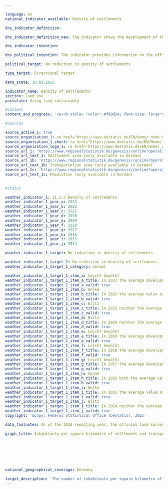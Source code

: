 ```yaml
---

language: en        
national_indicator_available: Density of settlements        

dns_indicator_definition:         

dns_indicator_definition_new: The indicator shows the development of the population per square kilometre of settlement and transport area compared to the base year 2000.        

dns_indicator_intention:         

dns_political_intention: The indicator provides information on the efficiency of settlement land utilisation. It is intended to reflect the effects of land-saving measures in new construction and internal development, such as the reduction of residential and commercial vacancies, redensification and increasing building density.        

political_target: No reduction in density of settlements        

type_target: Directional target        

data_state: 10.03.2025        

indicator_name: Density of settlements        
section: Land use        
postulate: Using land sustainably        

#content         
content_and_progress: '<p><b style= "color: #fd9d24; font-size: large">11.1.c Density of settlements</b><br><br>Settlement density describes the ratio of population to settlement and transport area (SuV) and thus differs from population density, which relates to the total area of the Federal territory. In addition to residential building land, settlement area also includes land with special uses such as hospitals, schools, industrial and commercial zones, mixed-use areas, as well as sports, leisure and recreational areas. Changes in both the population and the extent of SuV affect settlement density.<br><br>Settlement density varies significantly between <i>rural</i> and <i>non-rural</i> areas. The classification follows the typology of the Thünen Institute, which categorises districts (Kreise) and independent cities (kreisfreie Städte) based on criteria such as settlement density, the proportion of land used for agriculture and forestry, and accessibility of major centres. As the definition of <i>rural</i> already incorporates settlement density, differences in the indicator between rural and non-rural areas are partly due to the classification itself. For example, an increase in settlement density in a rural area may lead to its future classification as non-rural.<br><br>Between 2000&nbsp;and 2011, settlement density decreased in both area types&nbsp;–&nbsp;by 12% in rural areas and by 5% in non-rural areas. Since 2011, the indicator value for Germany as a whole has remained relatively constant at around 1,670&nbsp;inhabitants per square kilometre of SuV, corresponding to about 90% of the 2000&nbsp;value. In non-rural areas, settlement density has been rising again since 2011, reaching 3,384&nbsp;inhabitants per square kilometre of SuV in 2023, almost the same level as in 2000.<br><br>A comparison of the development of SuV and population figures reveals different trends for the two influencing factors: while SuV has been steadily expanding since 2000, the population declined between 2000&nbsp;and 2011, explaining the decrease in settlement density. Since 2011, population numbers have been increasing again, which is why the indicator has remained largely constant since then. The proportion of SuV in total area in 2023&nbsp;was considerably lower in rural areas, at 12.3%, than in non-rural areas, at 36.8%. The increase in SuV affected both area types, but was significantly greater in rural areas (up 17.4% in 2023&nbsp;compared with 2000) than in non-rural areas (up 9.3%). At the same time, population growth since 2011&nbsp;has been weaker in rural areas, resulting in a slight decline in settlement density there.<br><br>According to the Thünen Institute’s definition, around 43% of the population lived in non-rural areas and 57% in rural areas in 2023. At the same time, around 80% of the settlement and transport area was located in rural areas. The politically defined target is to increase the number of inhabitants per square kilometre of SuV. However, due to the stagnation observed in recent years, this target is unlikely to be achieved or will be reached only to a limited extent.<br><br>The data sources are population statistics and the land survey by type of actual use (official land use statistics) of the Federal Statistical Office. The Länder are harmonising their cadastral systems, which in recent years has led to reclassifications of land&nbsp;–&nbsp;even without actual changes in use. In 2016, a new land-use classification was introduced, affecting the official land use statistics and limiting comparability with previous years. To still allow meaningful time series comparisons, the data were recalculated based on the 2011&nbsp;Census and the 2016&nbsp;land survey.<br><br>A further extension of the land-use classification took place in 2023&nbsp;with the introduction of a new modelling of the geospatial information of the official surveying system (GEOInfoDok), accompanied by changes to the modelling criteria for actual use. To minimise distortions to the land indicator caused by this methodological change, effects not corresponding to actual changes are excluded from the calculation. As migration to the new GEOInfoDok is completed at different times in the Länder surveying authorities, these effects may occur at different times depending on the Land and may influence results over several years. In the medium term, the methodological change will lead to significant quality improvements in land use statistics.<br><br>The indicator has substantive cross-references to indicator <a href="https://dns-indikatoren.de/en/11-1-a">11.1.a</a> <i>Increase in settlement and transport area</i>.</p>'                

#Sources        

source_active_1: true
source_organisation_1: <a href="https://www.destatis.de/EN/Home/_node.html" target="_blank">Federal Statistical Office</a>
source_organisation_1_short: <a href="https://www.destatis.de/EN/Home/_node.html" target="_blank">Federal Statistical Office</a>
source_organisation_logo_1: <a href="https://www.destatis.de/EN/Home/_node.html" target="_blank"><img src="https://dnsTestEnvironment.github.io/dns-indicators/public/OrgImgEn/destatis.png" alt="Federal Statistical Office" title=" Click here to visit the homepage of the organizationFederal Statistical Office" style="height:60px; width:148px; border:transparent"/></a>
source_url_1: 'https://www.regionalstatistik.de/genesis//online?operation=table&code=33111-02-01-4&bypass=true&levelindex=1&levelid=1713517838976#abreadcrumb'
source_url_text_1: Settlement area (only available in German)
source_url_1b: 'https://www.regionalstatistik.de/genesis//online?operation=table&code=33111-03-01-4&bypass=true&levelindex=1&levelid=1713517838976#abreadcrumb'
source_url_text_1b: Transportation area (only available in German)
source_url_1c: 'https://www.regionalstatistik.de/genesis//online?operation=table&code=12411-01-01-4&bypass=true&levelindex=1&levelid=1713517974290#abreadcrumb'
source_url_text_1c: Population (only available in German)
        

#Status        

weather_indicator_1: 11.1.c Density of settlements
weather_indicator_1_year_a: 2023
weather_indicator_1_year_b: 2022
weather_indicator_1_year_c: 2021
weather_indicator_1_year_d: 2020
weather_indicator_1_year_e: 2019
weather_indicator_1_year_f: 2018
weather_indicator_1_year_g: 2017
weather_indicator_1_year_h: 2016
weather_indicator_1_year_i: 2015
weather_indicator_1_year_j: 2014

weather_indicator_1_target: No reduction in density of settlements

weather_indicator_1_target_1: No reduction in density of settlements
weather_indicator_1_target_1_category: normal

weather_indicator_1_target_1_item_a: Leicht bewölkt
weather_indicator_1_target_1_item_a_title: In 2023 the average development aimed in the right direction, but in the previous year there had been a development in the wrong direction or no change at all.
weather_indicator_1_target_1_item_a_valid: true
weather_indicator_1_target_1_item_b: Wolke
weather_indicator_1_target_1_item_b_title: In 2022 the average value aimed in the wrong direction or indicates stagnation, but the previous year had shown a turn in the desired direction.
weather_indicator_1_target_1_item_b_valid: true
weather_indicator_1_target_1_item_c: Blitz
weather_indicator_1_target_1_item_c_title: In 2021 neither the average value nor the last change pointed in the right direction.
weather_indicator_1_target_1_item_c_valid: true
weather_indicator_1_target_1_item_d: Blitz
weather_indicator_1_target_1_item_d_title: In 2020 neither the average value nor the last change pointed in the right direction.
weather_indicator_1_target_1_item_d_valid: true
weather_indicator_1_target_1_item_e: Leicht bewölkt
weather_indicator_1_target_1_item_e_title: In 2019 the average development aimed in the right direction, but in the previous year there had been a development in the wrong direction or no change at all.
weather_indicator_1_target_1_item_e_valid: true
weather_indicator_1_target_1_item_f: Leicht bewölkt
weather_indicator_1_target_1_item_f_title: In 2018 the average development aimed in the right direction, but in the previous year there had been a development in the wrong direction or no change at all.
weather_indicator_1_target_1_item_f_valid: true
weather_indicator_1_target_1_item_g: Leicht bewölkt
weather_indicator_1_target_1_item_g_title: In 2017 the average development aimed in the right direction, but in the previous year there had been a development in the wrong direction or no change at all.
weather_indicator_1_target_1_item_g_valid: true
weather_indicator_1_target_1_item_h: Sonne
weather_indicator_1_target_1_item_h_title: In 2016 both the average value and the previous annual change pointed in the right direction.
weather_indicator_1_target_1_item_h_valid: true
weather_indicator_1_target_1_item_i: Wolke
weather_indicator_1_target_1_item_i_title: In 2015 the average value aimed in the wrong direction or indicates stagnation, but the previous year had shown a turn in the desired direction.
weather_indicator_1_target_1_item_i_valid: true
weather_indicator_1_target_1_item_j: Blitz
weather_indicator_1_target_1_item_j_title: In 2014 neither the average value nor the last change pointed in the right direction.
weather_indicator_1_target_1_item_j_valid: true        
copyright: '&copy; Federal Statistical Office (Destatis), 2025'        

data_footnotes: As of the 2016 reporting year, the official land survey is based on the Official Real Estate Cadastre Information System (ALKIS).<br>• With the conversion of the documentation for modelling the geoinformation of the official cadastral surveying system from version 6.0.1 to 7.1.2 in 2023, the list of usage types was expanded again. This impairs comparison with previous years and makes it more difficult to calculate changes. The settlement and transport areas determined after the changeover largely contain the same types of use as before.<br>• The data is based on a special evaluation and is not publicly available.<br>• The figures for the annual values and the moving average for the years 2020 to 2022 are revised. For the period mentioned, the surveying administration reclassified a large number of areas from vegetation to traffic areas, which do not correspond to any change in land use in reality. The present results have been adjusted for these reclassifications.        

graph_title: Inhabitants per square kilometre of settlement and transport area        

        

        

                

national_geographical_coverage: Germany        

target_description: 'The number of inhabitants per square kilometre of settlement and transport areas should increase.<br><br>• As the value of indicator 11.1.c declined in 2023&nbsp;but rose on average over the past six years, the indicator is assessed as <b>slightly cloudy</b> for 2023.<br><br><a href="https://dnsUpgradeEnvironment.github.io/site/en/status"><img src="https://sdg-indikatoren.de/public/Wettersymbole/Leicht bewölkt.png" title="In 2023&nbsp;the average development aimed in the right direction, but in the previous year there had been a development in the wrong direction or no change at all." alt="Weathersymbol: Clouded sun"/></a> <br><small>Data state at the time of evaluation: 10.03.2025</small>'        
---
```


